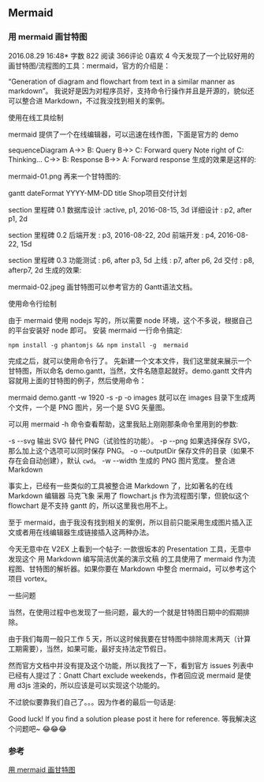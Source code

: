 ## Mermaid


### 用 mermaid 画甘特图


2016.08.29 16:48* 字数 822 阅读 366评论 0喜欢 4
今天发现了一个比较好用的画甘特图/流程图的工具：mermaid，官方的介绍是：

“Generation of diagram and flowchart from text in a similar manner as markdown”。
我说好是因为对程序员好，支持命令行操作并且是开源的，貌似还可以整合进 Markdown，不过我没找到相关的案例。

使用在线工具绘制

mermaid 提供了一个在线编辑器，可以迅速在线作图，下面是官方的 demo

sequenceDiagram
A->> B: Query
B->> C: Forward query
Note right of C: Thinking...
C->> B: Response
B->> A: Forward response
生成的效果是这样的:


mermaid-01.png
再来一个甘特图的:

gantt
dateFormat  YYYY-MM-DD
title Shop项目交付计划

section 里程碑 0.1 
数据库设计          :active,    p1, 2016-08-15, 3d
详细设计            :           p2, after p1, 2d

section 里程碑 0.2
后端开发            :           p3, 2016-08-22, 20d
前端开发            :           p4, 2016-08-22, 15d

section 里程碑 0.3
功能测试            :       p6, after p3, 5d
上线               :       p7, after p6, 2d
交付               :       p8, afterp7, 2d
生成的效果:


mermaid-02.jpeg
画甘特图可以参考官方的 Gantt语法文档。

使用命令行绘制

由于 mermaid 使用 nodejs 写的，所以需要 node 环境，这个不多说，根据自己的平台安装好 node 即可。
安装 mermaid 一行命令搞定:


```
npm install -g phantomjs && npm install -g  mermaid
```

完成之后，就可以使用命令行了。
先新建一个文本文件，我们这里就来展示一个甘特图，所以命名 demo.gantt，当然，文件名随意起就好。demo.gantt 文件内容就用上面的甘特图的例子，然后使用命令：

mermaid demo.gantt -w 1920 -s -p -o images
就可以在 images 目录下生成两个文件，一个是 PNG 图片，另一个是 SVG 矢量图。

可以用 mermaid -h 命令查看帮助，这里我贴上刚刚那条命令里用到的参数:

-s --svg       输出 SVG 替代 PNG（试验性的功能）。
-p --png       如果选择保存 SVG，那么加上这个选项可以同时保存 PNG。
-o --outputDir 保存文件的目录（如果不存在会自动创建），默认 `cwd`。
-w --width     生成的 PNG 图片宽度。
整合进 Markdown

事实上，已经有一些类似的工具被整合进 Markdown 了，比如著名的在线 Markdown 编辑器 马克飞象 采用了 flowchart.js 作为流程图引擎，但貌似这个 flowchart 是不支持 gantt 的，所以这里我也用不上。

至于 mermaid，由于我没有找到相关的案例，所以目前只能采用生成图片插入正文或者用在线编辑器生成链接插入这两种办法。

今天无意中在 V2EX 上看到一个帖子: 一款很坂本的 Presentation 工具，无意中发现这个 用 Markdown 编写简洁优美的演示文稿 的工具使用了 mermaid 作为流程图、甘特图的解析器。如果你要在 Markdown 中整合 mermaid，可以参考这个项目 vortex。

一些问题

当然，在使用过程中也发现了一些问题，最大的一个就是甘特图日期中的假期排除。

由于我们每周一般只工作 5 天，所以这时候我要在甘特图中排除周末两天（计算工期需要），当然，如果可能，最好支持法定节假日。

然而官方文档中并没有提及这个功能，所以我找了一下，看到官方 issues 列表中已经有人提过了：Gnatt Chart exclude weekends，作者回应说 mermaid 是使用 d3js 渲染的，所以应该是可以实现这个功能的。

不过貌似要靠我们自己了。。。因为作者的最后一句话是:

Good luck! If you find a solution please post it here for reference.
等我解决这个问题吧~ 😂😂😂


### 参考

[用 mermaid 画甘特图](http://www.jianshu.com/p/8475b09853f0)

